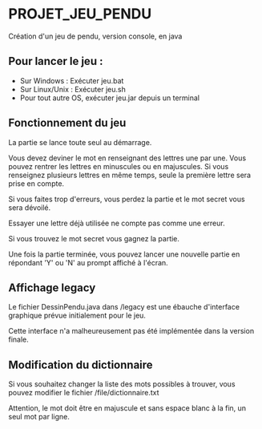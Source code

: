 # PROJET_JEU_PENDU
Création d'un jeu de pendu, version console, en java

## Pour lancer le jeu :
  - Sur Windows : Exécuter jeu.bat
  - Sur Linux/Unix : Exécuter jeu.sh
  - Pour tout autre OS, exécuter jeu.jar depuis un terminal
  
## Fonctionnement du jeu
La partie se lance toute seul au démarrage.

Vous devez deviner le mot en renseignant des lettres une par une. Vous pouvez rentrer les lettres en minuscules ou en majuscules. Si vous renseignez plusieurs lettres en même temps, seule la première lettre sera prise en compte.

Si vous faites trop d'erreurs, vous perdez la partie et le mot secret vous sera dévoilé.

Essayer une lettre déjà utilisée ne compte pas comme une erreur.

Si vous trouvez le mot secret vous gagnez la partie.

Une fois la partie terminée, vous pouvez lancer une nouvelle partie en répondant 'Y' ou 'N' au prompt affiché à l'écran.

## Affichage legacy
Le fichier DessinPendu.java dans /legacy est une ébauche d'interface graphique prévue initialement pour le jeu.

Cette interface n'a malheureusement pas été implémentée dans la version finale.

## Modification du dictionnaire
Si vous souhaitez changer la liste des mots possibles à trouver, vous pouvez modifier le fichier /file/dictionnaire.txt

Attention, le mot doit être en majuscule et sans espace blanc à la fin, un seul mot par ligne.
